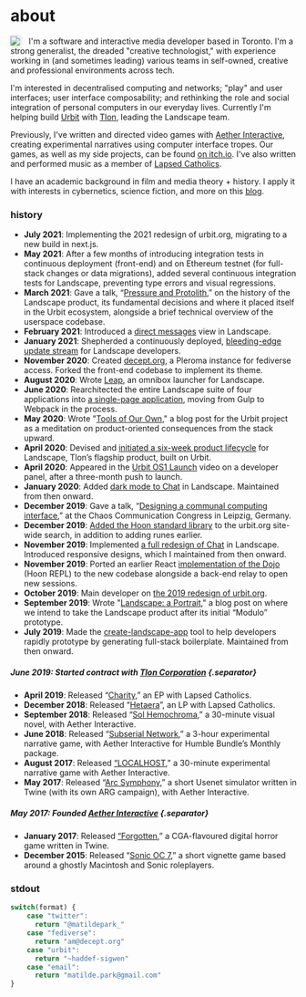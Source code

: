 <meta name="twitter:image" content="https://haddefsigwen1.s3.us-east-1.amazonaws.com/haddef-sigwen/2021.1.17..17.40.42-7FA81BC4-C295-465E-A5DC-851900185D40_1_105_c.jpeg">

<h1 class="h1-title">about</h1>

<p style="margin-bottom: 0;"><img src="https://haddefsigwen1.s3.us-east-1.amazonaws.com/haddef-sigwen/2021.1.17..17.40.42-7FA81BC4-C295-465E-A5DC-851900185D40_1_105_c.jpeg" style="float:left; max-width: 250px; margin-right: 1rem;box-shadow: 1px 1px 5px 1px lightgray;"/></p>

I'm a software and interactive media developer based in Toronto. I'm a strong generalist, the dreaded "creative technologist," with experience working in (and sometimes leading) various teams in self-owned, creative and professional environments across tech.

I'm interested in decentralised computing and networks; "play" and user interfaces; user interface composability; and rethinking the role and social integration of personal computers in our everyday lives. Currently I'm helping build [Urbit](https://urbit.org) with [Tlon](https://tlon.io), leading the Landscape team.

Previously, I've written and directed video games with [Aether Interactive](http://aether.in.net), creating experimental narratives using computer interface tropes. Our games, as well as my side projects, can be found [on itch.io](http://aetherinteractive.itch.io). I've also written and performed music as a member of [Lapsed Catholics](http://lapsedcatholics.bandcamp.com).

I have an academic background in film and media theory + history. I apply it with interests in cybernetics, science fiction, and more on this [blog](https://matildepark.ca/posts).

### history

<div id="history">

- **July 2021**: Implementing the 2021 redesign of urbit.org, migrating to a new build in next.js.
- **May 2021**: After a few months of introducing integration tests in continuous deployment (front-end) and on Ethereum testnet (for full-stack changes or data migrations), added several continuous integration tests for Landscape, preventing type errors and visual regressions.
- **March 2021**: Gave a talk, “[Pressure and Protolith](https://www.youtube.com/watch?v=XjIDZQUZZtE),” on the history of the Landscape product, its fundamental decisions and where it placed itself in the Urbit ecosystem, alongside a brief technical overview of the userspace codebase.
- **February 2021**: Introduced a [direct messages](https://github.com/urbit/urbit/pull/4363) view in Landscape.
- **January 2021**: Shepherded a continuously deployed, [bleeding-edge update stream](https://urbit.org/blog/metaphase/) for Landscape developers.
- **November 2020**: Created [decept.org](https://decept.org), a Pleroma instance for fediverse access. Forked the front-end codebase to implement its theme.
- **August 2020**: Wrote [Leap](https://github.com/urbit/urbit/pull/3231), an omnibox launcher for Landscape.
- **June 2020**: Rearchitected the entire Landscape suite of four applications into [a single-page application](https://github.com/urbit/urbit/pull/3025), moving from Gulp to Webpack in the process.
- **May 2020**: Wrote "[Tools of Our Own](https://urbit.org/blog/tools-of-our-own/)," a blog post for the Urbit project as a meditation on product-oriented consequences from the stack upward.
- **April 2020**: Devised and [initiated a six-week product lifecycle](https://github.com/orgs/urbit/projects/1) for Landscape, Tlon’s flagship product, built on Urbit.
- **April 2020**: Appeared in the [Urbit OS1 Launch](https://www.youtube.com/watch?v=71ViyftPkGk) video on a developer panel, after a three-month push to launch.
- **January 2020**: Added [dark mode to Chat](https://github.com/urbit/urbit/pull/2144) in Landscape. Maintained from then onward.
- **December 2019**: Gave a talk, “[Designing a communal computing interface](https://www.youtube.com/watch?v=Pe30AmDuayU),” at the Chaos Communication Congress in Leipzig, Germany.
- **December 2019**: [Added the Hoon standard library](https://github.com/urbit/urbit.org/pull/324) to the urbit.org site-wide search, in addition to adding runes earlier.
- **November 2019**: Implemented [a full redesign of Chat](https://github.com/urbit/urbit/pull/1976) in Landscape. Introduced responsive designs, which I maintained from then onward.
- **November 2019**: Ported an earlier React [implementation of the Dojo](https://github.com/urbit/urbit/pull/1952) (Hoon REPL) to the new codebase alongside a back-end relay to open new sessions.
- **October 2019**: Main developer on [the 2019 redesign of urbit.org](https://github.com/urbit/urbit.org/pull/227).
- **September 2019**: Wrote "[Landscape: a Portrait](https://urbit.org/blog/landscape-a-portrait/)," a blog post on where we intend to take the Landscape product after its initial “Modulo” prototype.
- **July 2019**: Made the [create-landscape-app](https://github.com/urbit/create-landscape-app) tool to help developers rapidly prototype by generating full-stack boilerplate. Maintained from then onward.

##### June 2019: Started contract with [Tlon Corporation](https://tlon.io) {.separator}

- **April 2019**: Released “[Charity](http://lapsedcatholics.bandcamp.com/album/charity),” an EP with Lapsed Catholics.
- **December 2018**: Released “[Hetaera](http://lapsedcatholics.bandcamp.com/album/hetaera)”, an LP with Lapsed Catholics.
- **September 2018**: Released “[Sol Hemochroma](https://aetherinteractive.itch.io/sol-hemochroma),” a 30-minute visual novel, with Aether Interactive.
- **June 2018**: Released “[Subserial Network](https://aetherinteractive.itch.io/subserial-network),” a 3-hour experimental narrative game, with Aether Interactive for Humble Bundle’s Monthly package.
- **August 2017**: Released [“LOCALHOST](https://aetherinteractive.itch.io/localhost),” a 30-minute experimental narrative game with Aether Interactive.
- **May 2017**: Released “[Arc Symphony](https://aetherinteractive.itch.io/arc-symphony),” a short Usenet simulator written in Twine (with its own ARG campaign), with Aether Interactive.

##### May 2017: Founded [Aether Interactive](https://aether.in.net) {.separator}

- **January 2017**: Released [“Forgotten](https://aetherinteractive.itch.io/forgotten),” a CGA-flavoured digital horror game written in Twine.
- **December 2015**: Released “[Sonic OC 7](https://aetherinteractive.itch.io/sonic-oc-7),” a short vignette game based around a ghostly Macintosh and Sonic roleplayers.

</div>

### stdout

```javascript
switch(format) {
    case "twitter":
      return "@matildepark_"
    case "fediverse":
      return "am@decept.org"
    case "urbit":
      return "~haddef-sigwen"
    case "email":
      return "matilde.park@gmail.com"
}
```

